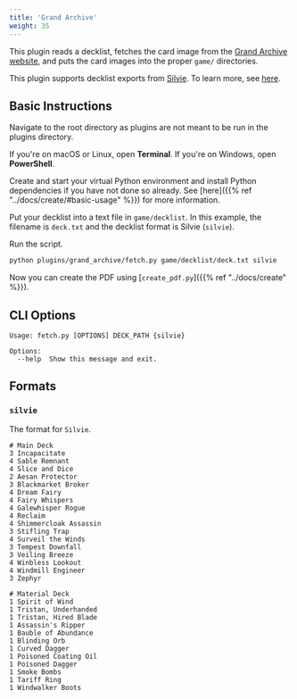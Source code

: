 ```yaml
---
title: 'Grand Archive'
weight: 35
---
```


This plugin reads a decklist, fetches the card image from the [Grand Archive website](https://gatcg.com), and puts the card images into the proper `game/` directories.

This plugin supports decklist exports from [Silvie](https://build-v2.silvie.org/). To learn more, see [here](#formats).

## Basic Instructions

Navigate to the root directory as plugins are not meant to be run in the plugins directory.

If you're on macOS or Linux, open **Terminal**. If you're on Windows, open **PowerShell**.

Create and start your virtual Python environment and install Python dependencies if you have not done so already. See [here]({{% ref "../docs/create/#basic-usage" %}}) for more information.

Put your decklist into a text file in `game/decklist`. In this example, the filename is `deck.txt` and the decklist format is Silvie (`silvie`).

Run the script.

```sh
python plugins/grand_archive/fetch.py game/decklist/deck.txt silvie
```

Now you can create the PDF using [`create_pdf.py`]({{% ref "../docs/create" %}}).

## CLI Options

```
Usage: fetch.py [OPTIONS] DECK_PATH {silvie}

Options:
  --help  Show this message and exit.
```

## Formats

### `silvie`

The format for ``Silvie``.

```
# Main Deck
3 Incapacitate
4 Sable Remnant
4 Slice and Dice
2 Aesan Protector
3 Blackmarket Broker
4 Dream Fairy
4 Fairy Whispers
4 Galewhisper Rogue
4 Reclaim
4 Shimmercloak Assassin
3 Stifling Trap
4 Surveil the Winds
3 Tempest Downfall
3 Veiling Breeze
4 Winbless Lookout
4 Windmill Engineer
3 Zephyr

# Material Deck
1 Spirit of Wind
1 Tristan, Underhanded
1 Tristan, Hired Blade
1 Assassin's Ripper
1 Bauble of Abundance
1 Blinding Orb
1 Curved Dagger
1 Poisoned Coating Oil
1 Poisoned Dagger
1 Smoke Bombs
1 Tariff Ring
1 Windwalker Boots
```